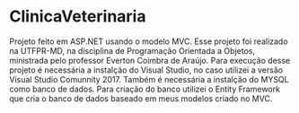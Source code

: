 # ClinicaVeterinaria
Projeto feito em ASP.NET usando o modelo MVC.  Esse projeto foi realizado na UTFPR-MD, na disciplina de Programação Orientada a Objetos, ministrada pelo professor Everton Coimbra de Araújo.  Para execução desse projeto é necessária a instalção do Visual Studio, no caso utilizei a versão Visual Studio Comunnity 2017.  Também é necessária a instalção do MYSQL como banco de dados.  Para criação do banco utilizei o Entity Framework que cria o banco de dados baseado em meus modelos criado no MVC.

